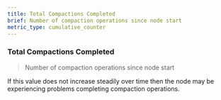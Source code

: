 ```yaml
---
title: Total Compactions Completed
brief: Number of compaction operations since node start
metric_type: cumulative_counter
---
```

### Total Compactions Completed

> Number of compaction operations since node start

If this value does not increase steadily over time then the node may be experiencing problems completing compaction operations.

